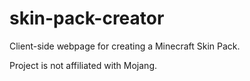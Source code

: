 # skin-pack-creator
Client-side webpage for creating a Minecraft Skin Pack.

Project is not affiliated with Mojang.

